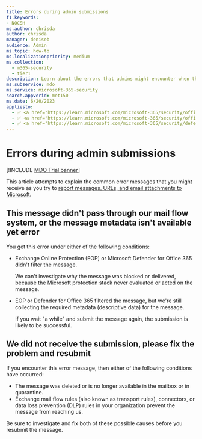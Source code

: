 ```yaml
---
title: Errors during admin submissions
f1.keywords:
- NOCSH
ms.author: chrisda
author: chrisda
manager: deniseb
audience: Admin
ms.topic: how-to
ms.localizationpriority: medium
ms.collection:
  - m365-security
  - tier1
description: Learn about the errors that admins might encounter when they try to report email, URLs, and email attachments to Microsoft as false positives and false negatives.
ms.subservice: mdo
ms.service: microsoft-365-security
search.appverid: met150
ms.date: 6/20/2023
appliesto:
  - ✅ <a href="https://learn.microsoft.com/microsoft-365/security/office-365-security/eop-about" target="_blank">Exchange Online Protection</a>
  - ✅ <a href="https://learn.microsoft.com/microsoft-365/security/office-365-security/mdo-about#defender-for-office-365-plan-1-vs-plan-2-cheat-sheet" target="_blank">Microsoft Defender for Office 365 Plan 1 and Plan 2</a>
  - ✅ <a href="https://learn.microsoft.com/microsoft-365/security/defender/microsoft-365-defender" target="_blank">Microsoft Defender XDR</a>
---
```


# Errors during admin submissions

[!INCLUDE [MDO Trial banner](../includes/mdo-trial-banner.md)]

This article attempts to explain the common error messages that you might receive as you try to [report messages, URLs, and email attachments to Microsoft](submissions-admin.md).

## This message didn't pass through our mail flow system, or the message metadata isn't available yet error

You get this error under either of the following conditions:

- Exchange Online Protection (EOP) or Microsoft Defender for Office 365 didn't filter the message.

  We can't investigate why the message was blocked or delivered, because the Microsoft protection stack never evaluated or acted on the message.

- EOP or Defender for Office 365 filtered the message, but we're still collecting the required metadata (descriptive data) for the message.

  If you wait "a while" and submit the message again, the submission is likely to be successful.

## We did not receive the submission, please fix the problem and resubmit

If you encounter this error message, then either of the following conditions have occurred:

- The message was deleted or is no longer available in the mailbox or in quarantine.
- Exchange mail flow rules (also known as transport rules), connectors, or data loss prevention (DLP) rules in your organization prevent the message from reaching us.

Be sure to investigate and fix both of these possible causes before you resubmit the message.
